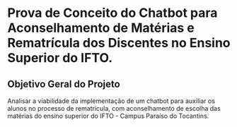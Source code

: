 # Prova de Conceito do Chatbot para Aconselhamento de Matérias e Rematrícula dos Discentes no Ensino Superior do IFTO.

## Objetivo Geral do Projeto

Analisar a viabilidade da implementação de um chatbot para auxiliar os alunos no processo de rematrícula, com aconselhamento de escolha das matérias do ensino superior do IFTO - Campus Paraíso do Tocantins.
